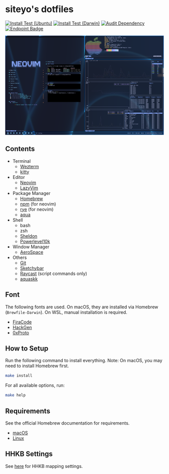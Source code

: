 # siteyo's dotfiles

[![Install Test (Ubuntu)](https://github.com/siteyo/dotfiles/actions/workflows/install-test-ubuntu.yml/badge.svg)](https://github.com/siteyo/dotfiles/actions/workflows/install-test-ubuntu.yml)
[![Install Test (Darwin)](https://github.com/siteyo/dotfiles/actions/workflows/install-test-darwin.yml/badge.svg)](https://github.com/siteyo/dotfiles/actions/workflows/install-test-darwin.yml)
[![Audit Dependency](https://github.com/siteyo/dotfiles/actions/workflows/audit-dependency.yml/badge.svg?branch=main)](https://github.com/siteyo/dotfiles/actions/workflows/audit-dependency.yml)
[![Endpoint Badge](https://img.shields.io/endpoint?url=https%3A%2F%2Fgist.githubusercontent.com%2Fsiteyo%2F093763e63c107ab23ebef0133c42e039%2Fraw%2Fvim-startuptime.json&style=flat)](https://github.com/siteyo/dotfiles/actions/workflows/nvim-startuptime.yml?query=branch%3Amain)

![macos-tiling](assets/macos/tiling.png)


## Contents

* Terminal
  * [Wezterm](https://wezfurlong.org/wezterm/index.html)
  * [kitty](https://sw.kovidgoyal.net/kitty/)
* Editor
  * [Neovim](https://neovim.io/)
  * [LazyVim](https://www.lazyvim.org/)
* Package Manager
  * [Homebrew](https://brew.sh/)
  * [npm](https://www.npmjs.com/) (for neovim)
  * [rye](https://github.com/astral-sh/rye) (for neovim)
  * [aqua](https://aquaproj.github.io/)
* Shell
  * bash
  * zsh
  * [Sheldon](https://github.com/rossmacarthur/sheldon)
  * [Powerlevel10k](https://github.com/romkatv/powerlevel10k)
* Window Manager
  * [AeroSpace](https://github.com/nikitabobko/AeroSpace)
* Others
  * [Git](https://www.git-scm.com/)
  * [Sketchybar](https://felixkratz.github.io/SketchyBar/)
  * [Raycast](https://www.raycast.com/) (script commands only)
  * [aquaskk](https://github.com/codefirst/aquaskk)


## Font

The following fonts are used. On macOS, they are installed via Homebrew (`Brewfile-Darwin`). On WSL, manual installation is required.

* [FiraCode](https://github.com/tonsky/FiraCode)
* [HackGen](https://github.com/yuru7/HackGen/releases)
* [0xProto](https://github.com/0xType/0xProto)

## How to Setup

Run the following command to install everything.
Note: On macOS, you may need to install Homebrew first.

```bash
make install
```

For all available options, run:

```bash
make help
```

## Requirements

See the official Homebrew documentation for requirements.

* [macOS](https://docs.brew.sh/Installation#macos-requirements)
* [Linux](https://docs.brew.sh/Homebrew-on-Linux#requirements)

## HHKB Settings

See [here](./etc/hhkb/README.md) for HHKB mapping settings.

